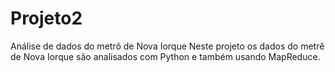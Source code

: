 # Projeto2
Análise de dados do metrô de Nova Iorque
Neste projeto os dados do metrê de Nova Iorque são analisados com
Python e também usando MapReduce.
